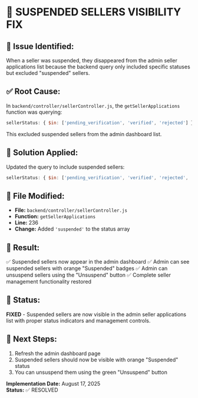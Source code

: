 # 🔧 SUSPENDED SELLERS VISIBILITY FIX

## 🐛 **Issue Identified:**
When a seller was suspended, they disappeared from the admin seller applications list because the backend query only included specific statuses but excluded "suspended" sellers.

## ✅ **Root Cause:**
In `backend/controller/sellerController.js`, the `getSellerApplications` function was querying:
```javascript
sellerStatus: { $in: ['pending_verification', 'verified', 'rejected'] }
```

This excluded suspended sellers from the admin dashboard list.

## 🔧 **Solution Applied:**
Updated the query to include suspended sellers:
```javascript
sellerStatus: { $in: ['pending_verification', 'verified', 'rejected', 'suspended'] }
```

## 📁 **File Modified:**
- **File:** `backend/controller/sellerController.js`
- **Function:** `getSellerApplications`
- **Line:** 236
- **Change:** Added `'suspended'` to the status array

## 🎯 **Result:**
✅ Suspended sellers now appear in the admin dashboard
✅ Admin can see suspended sellers with orange "Suspended" badges
✅ Admin can unsuspend sellers using the "Unsuspend" button
✅ Complete seller management functionality restored

## 🚀 **Status:**
**FIXED** - Suspended sellers are now visible in the admin seller applications list with proper status indicators and management controls.

## 📝 **Next Steps:**
1. Refresh the admin dashboard page
2. Suspended sellers should now be visible with orange "Suspended" status
3. You can unsuspend them using the green "Unsuspend" button

**Implementation Date:** August 17, 2025  
**Status:** ✅ RESOLVED
